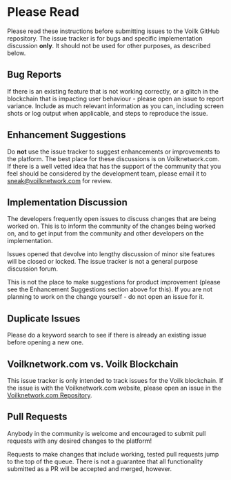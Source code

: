 # Please Read

Please read these instructions before submitting issues to the Voilk GitHub repository. The issue tracker is for bugs and specific implementation discussion **only**. It should not be used for other purposes, as described below.

## Bug Reports

If there is an existing feature that is not working correctly, or a glitch in the blockchain that is impacting user behaviour - please open an issue to report variance. Include as much relevant information as you can, including screen shots or log output when applicable, and steps to reproduce the issue.

## Enhancement Suggestions

Do **not** use the issue tracker to suggest enhancements or improvements to the platform. The best place for these discussions is on Voilknetwork.com. If there is a well vetted idea that has the support of the community that you feel should be considered by the development team, please email it to [sneak@voilknetwork.com](mailto:sneak@voilknetwork.com) for review.

## Implementation Discussion

The developers frequently open issues to discuss changes that are being worked on. This is to inform the community of the changes being worked on, and to get input from the community and other developers on the implementation.

Issues opened that devolve into lengthy discussion of minor site features will be closed or locked.  The issue tracker is not a general purpose discussion forum.

This is not the place to make suggestions for product improvement (please see the Enhancement Suggestions section above for this). If you are not planning to work on the change yourself - do not open an issue for it.

## Duplicate Issues

Please do a keyword search to see if there is already an existing issue before opening a new one.

## Voilknetwork.com vs. Voilk Blockchain

This issue tracker is only intended to track issues for the Voilk blockchain. If the issue is with the Voilknetwork.com website, please open an issue in the [Voilknetwork.com Repository](https://github.com/voilknetwork/voilknetwork.com/).

## Pull Requests

Anybody in the community is welcome and encouraged to submit pull requests with any desired changes to the platform!

Requests to make changes that include working, tested pull requests jump to the top of the queue. There is not a guarantee that all functionality submitted as a PR will be accepted and merged, however.
